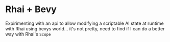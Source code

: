 # Rhai + Bevy

Expirimenting with an api to allow modifying a scriptable AI state at runtime
with Rhai using bevys world... it's not pretty, need to find if I can do a 
better way with Rhai's `Scope`